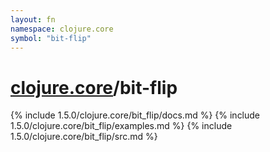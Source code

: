 ```yaml
---
layout: fn
namespace: clojure.core
symbol: "bit-flip"
---
```


# [clojure.core](../)/bit-flip

{% include 1.5.0/clojure.core/bit_flip/docs.md %}
{% include 1.5.0/clojure.core/bit_flip/examples.md %}
{% include 1.5.0/clojure.core/bit_flip/src.md %}

